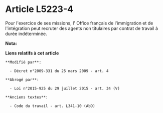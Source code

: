# Article L5223-4

Pour l'exercice de ses missions, l'          Office français de l'immigration et de l'intégration peut recruter des agents
non titulaires par contrat de travail à durée indéterminée.

**Nota:**



**Liens relatifs à cet article**

	**Modifié par**:

	  - Décret n°2009-331 du 25 mars 2009 - art. 4

	**Abrogé par**:

	  - Loi n°2015-925 du 29 juillet 2015 - art. 34 (V)

	**Anciens textes**:

	  - Code du travail - art. L341-10 (AbD)
